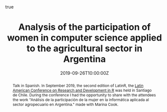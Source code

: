 ---
abstract: Talk in Spanish. In September 2019, the second edition of LatinR, the [Latin American Conference on Research and Development in R](https://github.com/LatinR/presentaciones-LatinR2019/) was held in Santiago de Chile. During the conference I had the opportunity to share with the attendees the work "Análisis de la participación de la mujer en la informática aplicada al sector agropecuario en Argentina." made with Marina Cook. 
all_day: false
authors: []
date: "2019-09-26T10:00:00Z"
event: Latin American Conference on Research and Development in R. 
event_url: https://latin-r.com/
featured: false
links:
- icon: twitter
  icon_pack: fab
  name: Follow
  url: https://twitter.com/yabellini 
location: Centro de Extensión de la Universidad Católica, Santiago de Chile
math: true
publishDate: "2019-09-26T10:00:00Z"
slides: 
summary: Talk in Spanish. In September 2019, the second edition of LatinR, the [Latin American Conference on Research and Development in R](https://github.com/LatinR/presentaciones-LatinR2019/) was held in Santiago de Chile. During the conference I had the opportunity to share with the attendees the work "Análisis de la participación de la mujer en la informática aplicada al sector agropecuario en Argentina." made with Marina Cook.
tags: []
title: Analysis of the participation of women in computer science applied to the agricultural sector in Argentina
url_code: ""
url_pdf: "AgroTICsLatinR2019.pdf"
url_slides: ""
url_video: ""
---